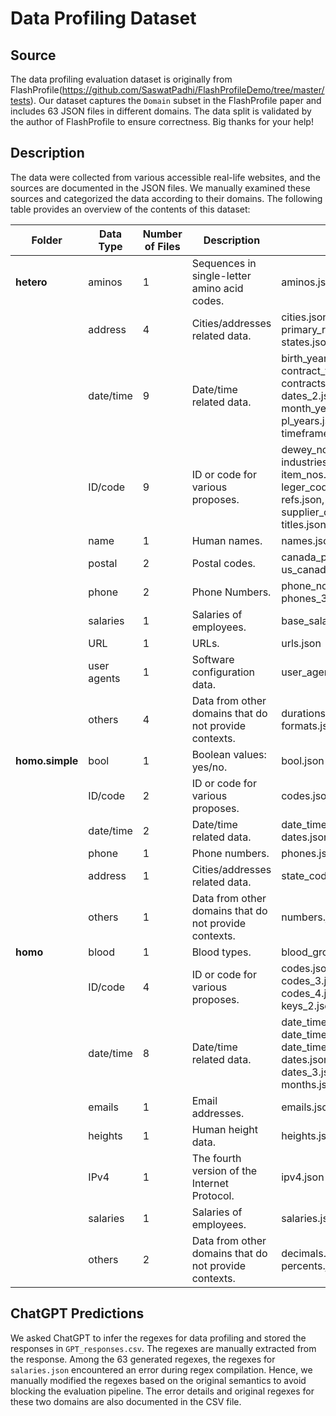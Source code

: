 # Data Profiling Dataset

## Source
The data profiling evaluation dataset is originally from FlashProfile(https://github.com/SaswatPadhi/FlashProfileDemo/tree/master/tests). Our dataset captures the ```Domain``` subset in the FlashProfile paper and includes 63 JSON files in different domains. The data split is validated by the author of FlashProfile to ensure correctness. Big thanks for your help! 

## Description
The data were collected from various accessible real-life websites, and the sources are documented in the JSON files. We manually examined these sources and categorized the data according to their domains. The following table provides an overview of the contents of this dataset:

| **Folder**      | **Data Type** | **Number of Files** | **Description**                                                    | **Files**                                                                                                                                         |
|-----------------|---------------|---------------------|--------------------------------------------------------------------|---------------------------------------------------------------------------------------------------------------------------------------------------|
| **hetero**      | aminos        | 1                   | Sequences in single-letter amino acid codes.                       | aminos.json                                                                                                                                       |
|                 | address       | 4                   | Cities/addresses related data.                                     | cities.json, primary_routes.json, states.json, streets.json                                                                                       |
|                 | date/time     | 9                   | Date/time related data.                                            | birth_years.json, contract_terms.json, contracts.json, dates_2.json, dates_3.json,  month_years.json, pl_years.json, sn_nos.json, timeframes.json |
|                 | ID/code       | 9                   | ID or code for various proposes.                                   | dewey_nos.json, industries.json, item_nos.json, leger_codes.json, refs.json, skus.json, supplier_codes.json, titles.json, uids.json               |
|                 | name          | 1                   | Human names.                                                       | names.json                                                                                                                                        |
|                 | postal        | 2                   | Postal codes.                                                      | canada_postal_codes.json, us_canada_zip_codes.json                                                                                                |
|                 | phone         | 2                   | Phone Numbers.                                                     | phone_nos_2.json, phones_3.json                                                                                                                   |
|                 | salaries      | 1                   | Salaries of employees.                                             | base_salaries.json                                                                                                                                |
|                 | URL           | 1                   | URLs.                                                              | urls.json                                                                                                                                         |
|                 | user agents   | 1                   | Software configuration data. | user_agents.json                                                                                                                                  |
|                 | others        | 4                   | Data from other domains that do not provide contexts.            | durations.json, formats.json, returns.json                                                                                                        |
| **homo.simple** | bool          | 1                   | Boolean values: yes/no.                                            | bool.json                                                                                                                                         |
|                 | ID/code       | 2                   | ID or code for various proposes.                                   | codes.json, codes_2.json                                                                                                                          |
|                 | date/time     | 2                   | Date/time related data.                                            | date_times.json, dates.json                                                                                                                       |
|                 | phone         | 1                   | Phone numbers.                                                     | phones.json                                                                                                                                       |
|                 | address       | 1                   | Cities/addresses related data.                                     | state_codes.json                                                                                                                                  |
|                 | others        | 1                   | Data from other domains that do not provide contexts.            | numbers.json                                                                                                                                      |
| **homo**        | blood         | 1                   | Blood types.                                                       | blood_groups.json                                                                                                                                 |
|                 | ID/code       | 4                   | ID or code for various proposes.                                   | codes.json, codes_2.json, codes_3.json, codes_4.json, keys.json, keys_2.json                                                                      |
|                 | date/time     | 8                   | Date/time related data.                                            | date_times.json, date_times_2.json, date_times_3.json, dates.json, dates_2,json, dates_3.json, dates_4.json, months.json                          |
|                 | emails        | 1                   | Email addresses.                                                   | emails.json                                                                                                                                       |
|                 | heights       | 1                   | Human height data.                                                 | heights.json                                                                                                                                      |
|                 | IPv4          | 1                   | The fourth version of the Internet Protocol.                       | ipv4.json                                                                                                                                         |
|                 | salaries      | 1                   | Salaries of employees.                                             | salaries.json                                                                                                                                     |
|                 | others        | 2                   | Data from other domains that do not provide contexts.            | decimals.json, percents.json                                                                                                                      |


## ChatGPT Predictions
We asked ChatGPT to infer the regexes for data profiling and stored the responses in ```GPT_responses.csv```. The regexes are manually extracted from the response. Among the 63 generated regexes, the regexes for ```salaries.json``` encountered an error during regex compilation. Hence, we manually modified the regexes based on the original semantics to avoid blocking the evaluation pipeline. The error details and original regexes for these two domains are also documented in the CSV file. 
